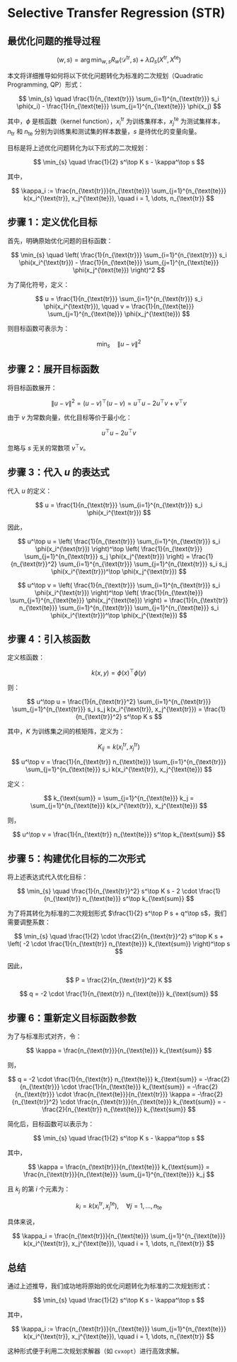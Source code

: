 # Selective Transfer Regression (STR)

## 最优化问题的推导过程

$$
(w, s) = \arg\min_{w, s} R_{w}(\mathcal{D}^{\text{tr}}, s) + \lambda \Omega_{s}(X^{\text{tr}}, X^{\text{te}})
$$

本文将详细推导如何将以下优化问题转化为标准的二次规划（Quadratic Programming, QP）形式：

$$
\min_{s} \quad \frac{1}{n_{\text{tr}}} \sum_{i=1}^{n_{\text{tr}}} s_i \phi(x_i) - \frac{1}{n_{\text{te}}} \sum_{j=1}^{n_{\text{te}}} \phi(x_j)
$$

其中，$\phi$ 是核函数（kernel function），$x_i^{\text{tr}}$ 为训练集样本，$x_j^{\text{te}}$ 为测试集样本，$n_{\text{tr}}$ 和 $n_{\text{te}}$ 分别为训练集和测试集的样本数量，$s$ 是待优化的变量向量。

目标是将上述优化问题转化为以下形式的二次规划：

$$
\min_{s} \quad \frac{1}{2} s^\top K s - \kappa^\top s
$$

其中，

$$
\kappa_i := \frac{n_{\text{tr}}}{n_{\text{te}}} \sum_{j=1}^{n_{\text{te}}} k(x_i^{\text{tr}}, x_j^{\text{te}}), \quad i = 1, \dots, n_{\text{tr}}
$$

## 步骤 1：定义优化目标

首先，明确原始优化问题的目标函数：

$$
\min_{s} \quad \left( \frac{1}{n_{\text{tr}}} \sum_{i=1}^{n_{\text{tr}}} s_i \phi(x_i^{\text{tr}}) - \frac{1}{n_{\text{te}}} \sum_{j=1}^{n_{\text{te}}} \phi(x_j^{\text{te}}) \right)^2
$$

为了简化符号，定义：

$$
u = \frac{1}{n_{\text{tr}}} \sum_{i=1}^{n_{\text{tr}}} s_i \phi(x_i^{\text{tr}}), \quad v = \frac{1}{n_{\text{te}}} \sum_{j=1}^{n_{\text{te}}} \phi(x_j^{\text{te}})
$$

则目标函数可表示为：

$$
\min_{s} \quad \| u - v \|^2
$$

## 步骤 2：展开目标函数

将目标函数展开：

$$
\| u - v \|^2 = (u - v)^\top (u - v) = u^\top u - 2 u^\top v + v^\top v
$$

由于 $v$ 为常数向量，优化目标等价于最小化：

$$
u^\top u - 2 u^\top v
$$

忽略与 $s$ 无关的常数项 $v^\top v$。

## 步骤 3：代入 $u$ 的表达式

代入 $u$ 的定义：

$$
u = \frac{1}{n_{\text{tr}}} \sum_{i=1}^{n_{\text{tr}}} s_i \phi(x_i^{\text{tr}})
$$

因此，

$$
u^\top u = \left( \frac{1}{n_{\text{tr}}} \sum_{i=1}^{n_{\text{tr}}} s_i \phi(x_i^{\text{tr}}) \right)^\top \left( \frac{1}{n_{\text{tr}}} \sum_{j=1}^{n_{\text{tr}}} s_j \phi(x_j^{\text{tr}}) \right) = \frac{1}{n_{\text{tr}}^2} \sum_{i=1}^{n_{\text{tr}}} \sum_{j=1}^{n_{\text{tr}}} s_i s_j \phi(x_i^{\text{tr}})^\top \phi(x_j^{\text{tr}}) 
$$

$$
u^\top v = \left( \frac{1}{n_{\text{tr}}} \sum_{i=1}^{n_{\text{tr}}} s_i \phi(x_i^{\text{tr}}) \right)^\top \left( \frac{1}{n_{\text{te}}} \sum_{j=1}^{n_{\text{te}}} \phi(x_j^{\text{te}}) \right) = \frac{1}{n_{\text{tr}} n_{\text{te}}} \sum_{i=1}^{n_{\text{tr}}} \sum_{j=1}^{n_{\text{te}}} s_i \phi(x_i^{\text{tr}})^\top \phi(x_j^{\text{te}}) 
$$

## 步骤 4：引入核函数

定义核函数：

$$
k(x, y) = \phi(x)^\top \phi(y)
$$

则：

$$
u^\top u = \frac{1}{n_{\text{tr}}^2} \sum_{i=1}^{n_{\text{tr}}} \sum_{j=1}^{n_{\text{tr}}} s_i s_j k(x_i^{\text{tr}}, x_j^{\text{tr}}) = \frac{1}{n_{\text{tr}}^2} s^\top K s
$$

其中，$K$ 为训练集之间的核矩阵，定义为：

$$
K_{ij} = k(x_i^{\text{tr}}, x_j^{\text{tr}})
$$

$$
u^\top v = \frac{1}{n_{\text{tr}} n_{\text{te}}} \sum_{i=1}^{n_{\text{tr}}} \sum_{j=1}^{n_{\text{te}}} s_i k(x_i^{\text{tr}}, x_j^{\text{te}})
$$

定义：

$$
k_{\text{sum}} = \sum_{j=1}^{n_{\text{te}}} k_j = \sum_{j=1}^{n_{\text{te}}} k(x_i^{\text{tr}}, x_j^{\text{te}})
$$

则，

$$
u^\top v = \frac{1}{n_{\text{tr}} n_{\text{te}}} s^\top k_{\text{sum}}
$$

## 步骤 5：构建优化目标的二次形式

将上述表达式代入优化目标：

$$
\min_{s} \quad \frac{1}{n_{\text{tr}}^2} s^\top K s - 2 \cdot \frac{1}{n_{\text{tr}} n_{\text{te}}} s^\top k_{\text{sum}}
$$

为了将其转化为标准的二次规划形式 $\frac{1}{2} s^\top P s + q^\top s$，我们需要调整系数：

$$
\min_{s} \quad \frac{1}{2} \cdot \frac{2}{n_{\text{tr}}^2} s^\top K s + \left( -2 \cdot \frac{1}{n_{\text{tr}} n_{\text{te}}} k_{\text{sum}} \right)^\top s
$$

因此，

$$
P = \frac{2}{n_{\text{tr}}^2} K
$$

$$
q = -2 \cdot \frac{1}{n_{\text{tr}} n_{\text{te}}} k_{\text{sum}}
$$

## 步骤 6：重新定义目标函数参数

为了与标准形式对齐，令：

$$
\kappa = \frac{n_{\text{tr}}}{n_{\text{te}}} k_{\text{sum}}
$$

则，

$$
q = -2 \cdot \frac{1}{n_{\text{tr}} n_{\text{te}}} k_{\text{sum}} = -\frac{2}{n_{\text{tr}}} \cdot \frac{1}{n_{\text{te}}} k_{\text{sum}} = -\frac{2}{n_{\text{tr}}} \cdot \frac{n_{\text{te}}}{n_{\text{tr}}} \kappa = -\frac{2}{n_{\text{tr}}^2} \cdot \frac{n_{\text{tr}}}{n_{\text{te}}} k_{\text{sum}} = -\frac{2}{n_{\text{tr}} n_{\text{te}}} k_{\text{sum}}
$$

简化后，目标函数可以表示为：

$$
\min_{s} \quad \frac{1}{2} s^\top K s - \kappa^\top s
$$

其中，

$$
\kappa = \frac{n_{\text{tr}}}{n_{\text{te}}} k_{\text{sum}} = \frac{n_{\text{tr}}}{n_{\text{te}}} \sum_{j=1}^{n_{\text{te}}} k_j
$$

且 $k_j$ 的第 $i$ 个元素为：

$$
k_i = k(x_i^{\text{tr}}, x_j^{\text{te}}), \quad \forall j = 1, \dots, n_{\text{te}}
$$

具体来说，

$$
\kappa_i = \frac{n_{\text{tr}}}{n_{\text{te}}} \sum_{j=1}^{n_{\text{te}}} k(x_i^{\text{tr}}, x_j^{\text{te}}), \quad i = 1, \dots, n_{\text{tr}}
$$

## 总结

通过上述推导，我们成功地将原始的优化问题转化为标准的二次规划形式：

$$
\min_{s} \quad \frac{1}{2} s^\top K s - \kappa^\top s
$$

其中，

$$
\kappa_i := \frac{n_{\text{tr}}}{n_{\text{te}}} \sum_{j=1}^{n_{\text{te}}} k(x_i^{\text{tr}}, x_j^{\text{te}}), \quad i = 1, \dots, n_{\text{tr}}
$$

这种形式便于利用二次规划求解器（如 `cvxopt`）进行高效求解。
